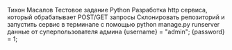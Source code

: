 Тихон Масалов
Тестовое задание Python
Разработка http сервиса, который обрабатывает POST/GET запросы
Склонировать репозиторий и запустить сервис в терминале с помощью python manage.py runserver
данные от суперпользователя админа {username} = "admin"; {password} = 1;
